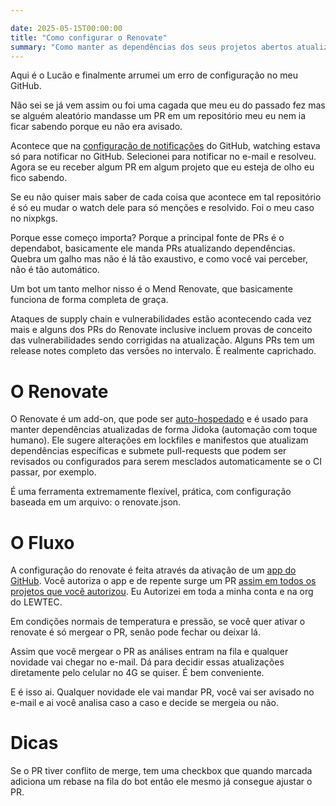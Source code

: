 ```yaml
---

date: 2025-05-15T00:00:00
title: "Como configurar o Renovate"
summary: "Como manter as dependências dos seus projetos abertos atualizadas sem precisar gastar muito tempo"
---
```


Aqui é o Lucão e finalmente arrumei um erro de configuração no meu GitHub.

Não sei se já vem assim ou foi uma cagada que meu eu do passado fez mas se
alguém aleatório mandasse um PR em um repositório meu eu nem ia ficar
sabendo porque eu não era avisado.

Acontece que na [configuração de notificações](https://github.com/settings/notifications)
do GitHub, watching estava só para notificar no GitHub. Selecionei para notificar no e-mail
e resolveu. Agora se eu receber algum PR em algum projeto que eu esteja de olho eu fico sabendo.

Se eu não quiser mais saber de cada coisa que acontece em tal repositório é só eu mudar o watch dele
para só menções e resolvido. Foi o meu caso no nixpkgs.

Porque esse começo importa? Porque a principal fonte de PRs é o dependabot, basicamente ele manda PRs
atualizando dependências. Quebra um galho mas não é lá tão exaustivo, e como você vai perceber, não é
tão automático.

Um bot um tanto melhor nisso é o Mend Renovate, que basicamente funciona de forma completa de graça.

Ataques de supply chain e vulnerabilidades estão acontecendo cada vez mais e alguns dos PRs do Renovate
inclusive incluem provas de conceito das vulnerabilidades sendo corrigidas na atualização. Alguns PRs tem um
release notes completo das versões no intervalo. É realmente caprichado.

# O Renovate
O Renovate é um add-on, que pode ser [auto-hospedado](https://github.com/renovatebot/renovate) e é usado
para manter dependências atualizadas de forma Jidoka (automação com toque humano). Ele sugere alterações
em lockfiles e manifestos que atualizam dependências específicas e submete pull-requests que podem ser revisados
ou configurados para serem mesclados automaticamente se o CI passar, por exemplo.

É uma ferramenta extremamente flexível, prática, com configuração baseada em um arquivo: o renovate.json.

# O Fluxo

A configuração do renovate é feita através da ativação de um [app do GitHub](https://github.com/marketplace/renovate).
Você autoriza o app e de repente surge um PR [assim em todos os projetos que você autorizou](https://github.com/lucasew/bumpkin/pull/2).
Eu Autorizei em toda a minha conta e na org do LEWTEC.

Em condições normais de temperatura e pressão, se você quer ativar o renovate é só mergear o PR, senão pode fechar ou deixar lá.

Assim que você mergear o PR as análises entram na fila e qualquer novidade vai chegar no e-mail. Dá para decidir essas atualizações
diretamente pelo celular no 4G se quiser. É bem conveniente.

E é isso ai. Qualquer novidade ele vai mandar PR, você vai ser avisado no e-mail e ai você analisa caso a caso e decide se mergeia ou não.

# Dicas

Se o PR tiver conflito de merge, tem uma checkbox que quando marcada adiciona um rebase na fila do bot então ele mesmo já consegue ajustar o PR.

